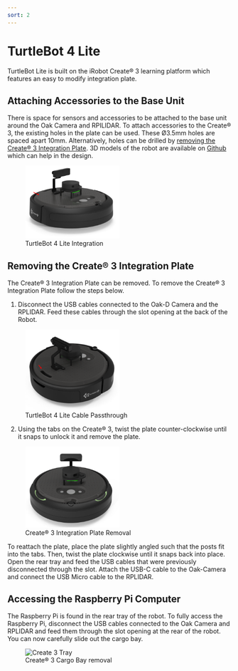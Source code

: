```yaml
---
sort: 2
---
```


# TurtleBot 4 Lite

TurtleBot Lite is built on the iRobot Create® 3 learning platform which features an easy to modify integration plate.

## Attaching Accessories to the Base Unit

There is space for sensors and accessories to be attached to the base unit around the Oak Camera and RPILIDAR. To attach accessories to the Create® 3, the existing holes in the plate can be used. These Ø3.5mm holes are spaced apart 10mm. Alternatively, holes can be drilled by [removing the Create® 3 Integration Plate](#removing-the-create%C2%AE-3-integration-plate). 3D models of the robot are available on [Github](https://github.com/turtlebot/turtlebot4-hardware) which can help in the design.

<figure class="aligncenter">
    <img src="media/lite_integration_plate.png" alt="Create 3 Integration Plate" style="width: 50%"/>
    <figcaption>TurtleBot 4 Lite Integration</figcaption>
</figure>

## Removing the Create® 3 Integration Plate

The Create® 3 Integration Plate can be removed. To remove the Create® 3 Integration Plate follow the steps below.

1. Disconnect the USB cables connected to the Oak-D Camera and the RPLIDAR. Feed these cables through the slot opening at the back of the Robot.

<figure class="aligncenter">
    <img src="media/lite_cable_passthrough.png" alt="TurtleBot 4 Lite cables" style="width: 50%"/>
    <figcaption>TurtleBot 4 Lite Cable Passthrough</figcaption>
</figure>

2. Using the tabs on the Create® 3, twist the plate counter-clockwise until it snaps to unlock it and remove the plate.

<figure class="aligncenter">
    <img src="media/lite_remove_create3.png" alt="TurtleBot 4 Lite remove integration" style="width: 50%"/>
    <figcaption>Create® 3 Integration Plate Removal</figcaption>
</figure>

To reattach the plate, place the plate slightly angled such that the posts fit into the tabs. Then, twist the plate clockwise until it snaps back into place. Open the rear tray and feed the USB cables that were previously disconnected through the slot. Attach the USB-C cable to the Oak-Camera and connect the USB Micro cable to the RPLIDAR.

## Accessing the Raspberry Pi Computer

The Raspberry Pi is found in the rear tray of the robot. To fully access the Raspberry Pi, disconnect the USB cables connected to the Oak Camera and RPLIDAR and feed them through the slot opening at the rear of the robot. You can now carefully slide out the cargo bay.
 
<figure class="aligncenter">
    <img src="media/create_tray.jpg" alt="Create 3 Tray" style="width: 50%"/>
    <figcaption>Create® 3 Cargo Bay removal</figcaption>
</figure>